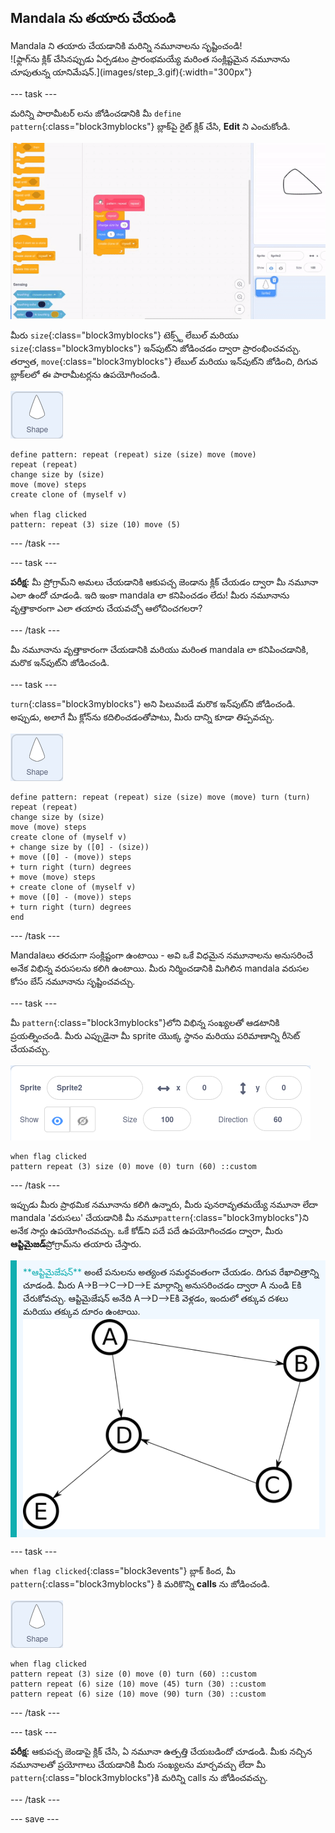 ## Mandala ను తయారు చేయండి

<div style="display: flex; flex-wrap: wrap">
<div style="flex-basis: 200px; flex-grow: 1; margin-right: 15px;">
Mandala ని తయారు చేయడానికి మరిన్ని నమూనాలను సృష్టించండి!
</div>
<div>
![ఫ్లాగ్‌ను క్లిక్ చేసినప్పుడు ఏర్పడటం ప్రారంభమయ్యే మరింత సంక్లిష్టమైన నమూనాను చూపుతున్న యానిమేషన్.](images/step_3.gif){:width="300px"}
</div>
</div>

--- task ---

మరిన్ని పారామీటర్ లను జోడించడానికి మీ `define pattern`{:class="block3myblocks"} బ్లాక్‌పై రైట్ క్లిక్ చేసి, **Edit** ని ఎంచుకోండి.

![అదనపు పారామీటర్ లను జోడించడానికి 'my blocks' సవరణను చూపుతున్న యానిమేషన్.](images/edit-parameter.gif)

మీరు `size`{:class="block3myblocks"} టెక్స్ట్ లేబుల్ మరియు `size`{:class="block3myblocks"} ఇన్‌పుట్‌ని జోడించడం ద్వారా ప్రారంభించవచ్చు. తర్వాత,  `move`{:class="block3myblocks"} లేబుల్ మరియు ఇన్‌పుట్‌ని జోడించి, దిగువ బ్లాక్‌లలో ఈ పారామీటర్లను ఉపయోగించండి.

![Shape sprite.](images/shape_sprite.png)

```blocks3
define pattern: repeat (repeat) size (size) move (move)
repeat (repeat)
change size by (size)
move (move) steps
create clone of (myself v)

when flag clicked
pattern: repeat (3) size (10) move (5)
```

--- /task ---

--- task ---

**పరీక్ష:** మీ ప్రోగ్రామ్‌ని అమలు చేయడానికి ఆకుపచ్చ జెండాను క్లిక్ చేయడం ద్వారా మీ నమూనా ఎలా ఉందో చూడండి. ఇది ఇంకా mandala లా కనిపించడం లేదు! మీరు నమూనాను వృత్తాకారంగా ఎలా తయారు చేయవచ్చో ఆలోచించగలరా?

--- /task ---

మీ నమూనాను వృత్తాకారంగా చేయడానికి మరియు మరింత mandala లా కనిపించడానికి, మరొక ఇన్‌పుట్‌ని జోడించండి.

--- task ---

`turn`{:class="block3myblocks"} అని పిలువబడే మరొక ఇన్‌పుట్‌ని జోడించండి. అప్పుడు, అలాగే మీ క్లోన్‌ను కదిలించడంతోపాటు, మీరు దాన్ని కూడా తిప్పవచ్చు.

![Shape sprite.](images/shape_sprite.png)

```blocks3
define pattern: repeat (repeat) size (size) move (move) turn (turn)
repeat (repeat)
change size by (size)
move (move) steps
create clone of (myself v)
+ change size by ([0] - (size))
+ move ([0] - (move)) steps
+ turn right (turn) degrees
+ move (move) steps
+ create clone of (myself v)
+ move ([0] - (move)) steps
+ turn right (turn) degrees
end
```

--- /task ---

Mandalaలు తరచుగా సంక్లిష్టంగా ఉంటాయి - అవి ఒకే విధమైన నమూనాలను అనుసరించే అనేక విభిన్న వరుసలను కలిగి ఉంటాయి. మీరు నిర్మించడానికి మిగిలిన mandala వరుసల కోసం బేస్ నమూనాను సృష్టించవచ్చు.

--- task ---

మీ `pattern`{:class="block3myblocks"}లోని విభిన్న సంఖ్యలతో ఆడటానికి ప్రయత్నించండి. మీరు ఎప్పుడైనా మీ sprite యొక్క స్థానం మరియు పరిమాణాన్ని రీసెట్ చేయవచ్చు.

![పరిమాణం, x కోఆర్డినేట్ మరియు y కోఆర్డినేట్ సున్నాకి సెట్ చేయబడిన sprites అట్రిబ్యూట్ బాక్స్ యొక్క చిత్రం.](images/reset-attributes.png)

```blocks3
when flag clicked
pattern repeat (3) size (0) move (0) turn (60) ::custom
```

--- /task ---


ఇప్పుడు మీరు ప్రాథమిక నమూనాను కలిగి ఉన్నారు, మీరు పునరావృతమయ్యే నమూనా లేదా mandala 'వరుసలు' చేయడానికి మీ నమూ`pattern`{:class="block3myblocks"}ని అనేక సార్లు ఉపయోగించవచ్చు. ఒకే కోడ్‌ని పదే పదే ఉపయోగించడం ద్వారా, మీరు **ఆప్టిమైజడ్**ప్రోగ్రామ్‌ను తయారు చేస్తారు.

<p style="border-left: solid; border-width:10px; border-color: #0faeb0; background-color: aliceblue; padding: 10px;">
<span style="color: #0faeb0">**ఆప్టిమైజేషన్**</span> అంటే పనులను అత్యంత సమర్థవంతంగా చేయడం. దిగువ రేఖాచిత్రాన్ని చూడండి. మీరు A->B-->C-->D-->E మార్గాన్ని అనుసరించడం ద్వారా A నుండి Eకి చేరుకోవచ్చు. ఆప్టిమైజేషన్ అనేది A-->D-->Eకి వెళ్లడం, ఇందులో తక్కువ దశలు మరియు తక్కువ దూరం ఉంటాయి.
<img src="images/map.png">
</p>

--- task ---

`when flag clicked`{:class="block3events"} బ్లాక్ కింద, మీ `pattern`{:class="block3myblocks"} కి మరికొన్ని **calls** ను జోడించండి.

![Shape sprite.](images/shape_sprite.png)

```blocks3
when flag clicked
pattern repeat (3) size (0) move (0) turn (60) ::custom
pattern repeat (6) size (10) move (45) turn (30) ::custom
pattern repeat (6) size (10) move (90) turn (30) ::custom
```

--- /task ---

--- task ---

**పరీక్ష:** ఆకుపచ్చ జెండాపై క్లిక్ చేసి, ఏ నమూనా ఉత్పత్తి చేయబడిందో చూడండి. మీకు నచ్చిన నమూనాలతో ప్రయోగాలు చేయడానికి మీరు సంఖ్యలను మార్చవచ్చు లేదా మీ `pattern`{:class="block3myblocks"}కి మరిన్ని calls ను జోడించవచ్చు.

--- /task ---

--- save ---
